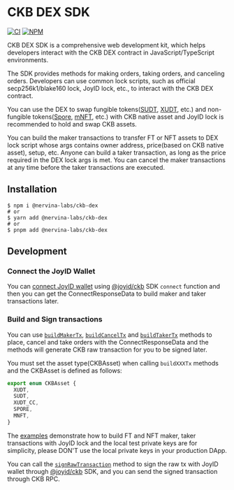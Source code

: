 # CKB DEX SDK

[![CI](https://github.com/nervina-labs/ckb-dex-sdk/actions/workflows/build.yml/badge.svg?branch=master)](https://github.com/nervina-labs/ckb-dex-sdk/actions)
[![NPM](https://img.shields.io/npm/v/@nervina-labs/ckb-dex/latest.svg)](https://www.npmjs.com/package/@nervina-labs/ckb-dex)

CKB DEX SDK is a comprehensive web development kit, which helps developers interact with the CKB DEX contract in JavaScript/TypeScript environments.

The SDK provides methods for making orders, taking orders, and canceling orders. Developers can use common lock scripts, such as official secp256k1/blake160 lock, JoyID lock, etc., to interact with the CKB DEX contract.

You can use the DEX to swap fungible tokens([SUDT](https://github.com/nervosnetwork/rfcs/blob/master/rfcs/0025-simple-udt/0025-simple-udt.md), [XUDT](https://talk.nervos.org/t/rfc-extensible-udt/5337), etc.) and non-fungible tokens([Spore](https://docs.spore.pro/), [mNFT](https://talk.nervos.org/t/rfc-multi-purpose-nft-draft-spec/5434), etc.) with CKB native asset and JoyID lock is recommended to hold and swap CKB assets.

You can build the maker transactions to transfer FT or NFT assets to DEX lock script whose args contains owner address, price(based on CKB native asset), setup, etc. Anyone can build a taker transaction, as long as the price required in the DEX lock args is met. You can cancel the maker transactions at any time before the taker transactions are executed.

## Installation

```
$ npm i @nervina-labs/ckb-dex
# or
$ yarn add @nervina-labs/ckb-dex
# or
$ pnpm add @nervina-labs/ckb-dex
```

## Development

### Connect the JoyID Wallet

You can [connect JoyID wallet](https://docs.joyid.dev/guide/ckb/connect) using [@joyid/ckb](https://www.npmjs.com/package/@joyid/ckb) SDK `connect` function and then you can get the ConnectResponseData to build maker and taker transactions later.

### Build and Sign transactions

You can use [`buildMakerTx`](./src/order/maker.ts), [`buildCancelTx`](./src/order/cancel.ts) and [`buildTakerTx`](./src/order/taker.ts) methods to place, cancel and take orders with the ConnectResponseData and the methods will generate CKB raw transaction for you to be signed later.

You must set the asset type(CKBAsset) when calling `buildXXXTx` methods and the CKBAsset is defined as follows:

```typescript
export enum CKBAsset {
  XUDT,
  SUDT,
  XUDT_CC,
  SPORE,
  MNFT,
}
```

The [examples](./example/) demonstrate how to build FT and NFT maker, taker transactions with JoyID lock and the local test private keys are for simplicity, please DON'T use the local private keys in your production DApp.

You can call the [`signRawTransaction`](https://docs.joyid.dev/apis/ckb/sign-raw-tx) method to sign the raw tx with JoyID wallet through [@joyid/ckb](https://www.npmjs.com/package/@joyid/ckb) SDK, and you can send the signed transaction through CKB RPC.
